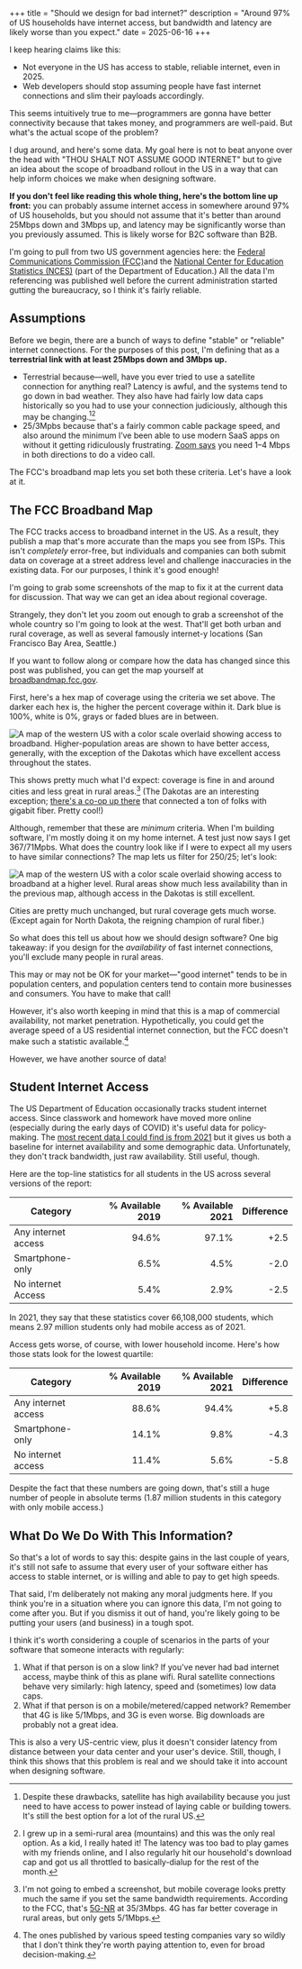 +++
title = "Should we design for bad internet?"
description = "Around 97% of US households have internet access, but bandwidth and latency are likely worse than you expect."
date = 2025-06-16
+++

I keep hearing claims like this:

- Not everyone in the US has access to stable, reliable internet, even in 2025.
- Web developers should stop assuming people have fast internet connections and slim their payloads accordingly.

This seems intuitively true to me—programmers are gonna have better connectivity because that takes money, and programmers are well-paid. But what's the actual scope of the problem?

I dug around, and here's some data. My goal here is not to beat anyone over the head with "THOU SHALT NOT ASSUME GOOD INTERNET" but to give an idea about the scope of broadband rollout in the US in a way that can help inform choices we make when designing software.

**If you don't feel like reading this whole thing, here's the bottom line up front:** you can probably assume internet access in somewhere around 97% of US households, but you should not assume that it's better than around 25Mbps down and 3Mbps up, and latency may be significantly worse than you previously assumed. This is likely worse for B2C software than B2B.

<!-- more -->

I'm going to pull from two US government agencies here: the [Federal Communications Commission (FCC)](https://www.fcc.gov)and the [National Center for Education Statistics (NCES)](https://nces.ed.gov) (part of the Department of Education.) All the data I'm referencing was published well before the current administration started gutting the bureaucracy, so I think it's fairly reliable.

## Assumptions

Before we begin, there are a bunch of ways to define "stable" or "reliable" internet connections. For the purposes of this post, I'm defining that as a **terrestrial link with at least 25Mbps down and 3Mbps up.**

- Terrestrial because—well, have you ever tried to use a satellite connection for anything real? Latency is awful, and the systems tend to go down in bad weather. They also have had fairly low data caps historically so you had to use your connection judiciously, although this may be changing.[^satellite][^my-history]
- 25/3Mpbs because that's a fairly common cable package speed, and also around the minimum I’ve been able to use modern SaaS apps on without it getting ridiculously frustrating. [Zoom says](https://support.zoom.com/hc/en/article?id=zm_kb&sysparm_article=KB0060748#h_d278c327-e03d-4896-b19a-96a8f3c0c69c) you need 1–4 Mbps in both directions to do a video call.

The FCC's broadband map lets you set both these criteria. Let's have a look at it.

## The FCC Broadband Map

The FCC tracks access to broadband internet in the US. As a result, they publish a map that's more accurate than the maps you see from ISPs. This isn't _completely_ error-free, but individuals and companies can both submit data on coverage at a street address level and challenge inaccuracies in the existing data. For our purposes, I think it's good enough!

I'm going to grab some screenshots of the map to fix it at the current data for discussion. That way we can get an idea about regional coverage.

Strangely, they don't let you zoom out enough to grab a screenshot of the whole country so I'm going to look at the west. That'll get both urban and rural coverage, as well as several famously internet-y locations (San Francisco Bay Area, Seattle.)

If you want to follow along or compare how the data has changed since this post was published, you can get the map yourself at [broadbandmap.fcc.gov](https://broadbandmap.fcc.gov).

First, here's a hex map of coverage using the criteria we set above. The darker each hex is, the higher the percent coverage within it. Dark blue is 100%, white is 0%, grays or faded blues are in between.

![A map of the western US with a color scale overlaid showing access to broadband. Higher-population areas are shown to have better access, generally, with the exception of the Dakotas which have excellent access throughout the states.](/images/us-national-broadband-map-terrestrial-25-3-2025-06-10.png)

This shows pretty much what I'd expect: coverage is fine in and around cities and less great in rural areas.[^mobile] (The Dakotas are an interesting exception; [there's a co-op up there](https://www.bek.coop/) that connected a ton of folks with gigabit fiber. Pretty cool!)

Although, remember that these are _minimum_ criteria. When I'm building software, I'm mostly doing it on my home internet. A test just now says I get 367/71Mpbs. What does the country look like if I were to expect all my users to have similar connections? The map lets us filter for 250/25; let's look:

![A map of the western US with a color scale overlaid showing access to broadband at a higher level. Rural areas show much less availability than in the previous map, although access in the Dakotas is still excellent.](/images/us-national-broadband-map-terrestrial-250-25-2025-06-10.png)

Cities are pretty much unchanged, but rural coverage gets much worse. (Except again for North Dakota, the reigning champion of rural fiber.)

So what does this tell us about how we should design software? One big takeaway: if you design for the _availability_ of fast internet connections, you'll exclude many people in rural areas.

This may or may not be OK for your market—"good internet" tends to be in population centers, and population centers tend to contain more businesses and consumers. You have to make that call!

However, it's also worth keeping in mind that this is a map of commercial availability, not market penetration. Hypothetically, you could get the average speed of a US residential internet connection, but the FCC doesn't make such a statistic available.[^speed-stat-third-party]

However, we have another source of data!

## Student Internet Access

The US Department of Education occasionally tracks student internet access. Since classwork and homework have moved more online (especially during the early days of COVID) it's useful data for policy-making. The [most recent data I could find is from 2021](https://www.thefreelibrary.com/Relationship+Between+Internet+Access+and+Literacy+Among+OECD...-a0795707532) but it gives us both a baseline for internet availability and some demographic data. Unfortunately, they don't track bandwidth, just raw availability. Still useful, though.

Here are the top-line statistics for all students in the US across several versions of the report:

| Category            | % Available 2019 | % Available 2021 | Difference |
| ------------------- | ---------------: | ---------------: | ---------: |
| Any internet access |            94.6% |            97.1% |       +2.5 |
| Smartphone-only     |             6.5% |             4.5% |       -2.0 |
| No internet Access  |             5.4% |             2.9% |       -2.5 |

In 2021, they say that these statistics cover 66,108,000 students, which means 2.97 million students only had mobile access as of 2021.

Access gets worse, of course, with lower household income. Here's how those stats look for the lowest quartile:

| Category            | % Available 2019 | % Available 2021 | Difference |
| ------------------- | ---------------: | ---------------: | ---------: |
| Any internet access |            88.6% |            94.4% |       +5.8 |
| Smartphone-only     |            14.1% |             9.8% |       -4.3 |
| No internet access  |            11.4% |             5.6% |       -5.8 |

Despite the fact that these numbers are going down, that's still a huge number of people in absolute terms (1.87 million students in this category with only mobile access.)

## What Do We Do With This Information?

So that's a lot of words to say this: despite gains in the last couple of years, it's still not safe to assume that every user of your software either has access to stable internet, or is willing and able to pay to get high speeds.

That said, I'm deliberately not making any moral judgments here. If you think you're in a situation where you can ignore this data, I'm not going to come after you. But if you dismiss it out of hand, you're likely going to be putting your users (and business) in a tough spot.

I think it's worth considering a couple of scenarios in the parts of your software that someone interacts with regularly:

1. What if that person is on a slow link? If you've never had bad internet access, maybe think of this as plane wifi. Rural satellite connections behave very similarly: high latency, speed and (sometimes) low data caps.
2. What if that person is on a mobile/metered/capped network? Remember that 4G is like 5/1Mbps, and 3G is even worse. Big downloads are probably not a great idea.

This is also a very US-centric view, plus it doesn't consider latency from distance between your data center and your user's device. Still, though, I think this shows that this problem is real and we should take it into account when designing software.

[^satellite]: Despite these drawbacks, satellite has high availability because you just need to have access to power instead of laying cable or building towers. It's still the best option for a lot of the rural US.
[^my-history]: I grew up in a semi-rural area (mountains) and this was the only real option. As a kid, I really hated it! The latency was too bad to play games with my friends online, and I also regularly hit our household's download cap and got us all throttled to basically-dialup for the rest of the month.
[^mobile]: I'm not going to embed a screenshot, but mobile coverage looks pretty much the same if you set the same bandwidth requirements. According to the FCC, that's [5G-NR](https://en.wikipedia.org/wiki/5G_NR) at 35/3Mbps. 4G has far better coverage in rural areas, but only gets 5/1Mbps.
[^speed-stat-third-party]: The ones published by various speed testing companies vary so wildly that I don't think they're worth paying attention to, even for broad decision-making.
